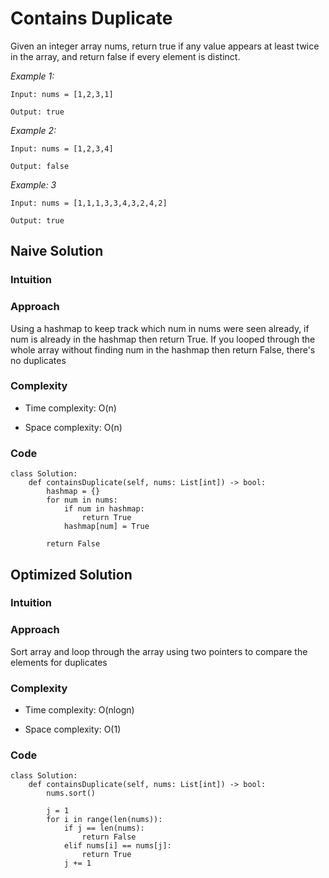 # Contains Duplicate 

Given an integer array nums, return true if any value appears at least twice in the array, and return false if every element is distinct.

*Example 1:*

```
Input: nums = [1,2,3,1]

Output: true
```

*Example 2:*

```
Input: nums = [1,2,3,4]

Output: false
```

*Example: 3*

```
Input: nums = [1,1,1,3,3,4,3,2,4,2]

Output: true
```

## Naive Solution
### Intuition
<!-- Describe your first thoughts on how to solve this problem. -->

### Approach
<!-- Describe your approach to solving the problem. -->
Using a hashmap to keep track which num in nums were seen already, if num is already in the hashmap then return True. If you looped through the whole array without finding num in the hashmap then return False, there's no duplicates
### Complexity
- Time complexity: O(n)
<!-- Add your time complexity here, e.g. $$O(n)$$ -->

- Space complexity: O(n)
<!-- Add your space complexity here, e.g. $$O(n)$$ -->

### Code
```
class Solution:
    def containsDuplicate(self, nums: List[int]) -> bool:
        hashmap = {}
        for num in nums:
            if num in hashmap:
                return True
            hashmap[num] = True
        
        return False
```

## Optimized Solution
### Intuition
<!-- Describe your first thoughts on how to solve this problem. -->

### Approach
<!-- Describe your approach to solving the problem. -->
Sort array and loop through the array using two pointers to compare the elements for duplicates

### Complexity
- Time complexity: O(nlogn)
<!-- Add your time complexity here, e.g. $$O(n)$$ -->

- Space complexity: O(1)
<!-- Add your space complexity here, e.g. $$O(n)$$ -->

### Code
```
class Solution:
    def containsDuplicate(self, nums: List[int]) -> bool:
        nums.sort()

        j = 1
        for i in range(len(nums)):
            if j == len(nums):
                return False
            elif nums[i] == nums[j]:
                return True
            j += 1
```